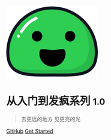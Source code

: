 <!-- _coverpage.md -->

![logo](icon.svg)

# 从入门到发疯系列 <small>1.0</small>

> 去更远的地方 见更亮的光

[GitHub](https://github.com/docsifyjs/docsify/)
[Get Started](#计划)